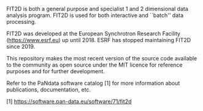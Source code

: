 FIT2D is both a general purpose and specialist 1 and 2 dimensional data analysis program. FIT2D is used for both interactive and ``batch'' data processing.

FIT2D was developed at the European Synchrotron Research Facility (https://www.esrf.eu) up until 2018. ESRF has stopped maintaining FIT2D since 2019.

This repository makes the most recent version of the source code available to the community as open source under the MIT licence for reference purposes and for further development.

Refer to the PaNdata software catalog [1] for more information about publications, documentation, etc.

[1] https://software.pan-data.eu/software/71/fit2d